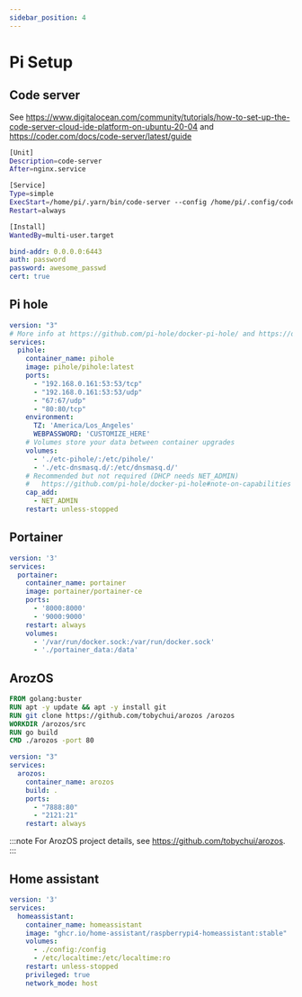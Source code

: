 ```yaml
---
sidebar_position: 4
---
```


# Pi Setup

## Code server

See <https://www.digitalocean.com/community/tutorials/how-to-set-up-the-code-server-cloud-ide-platform-on-ubuntu-20-04> and <https://coder.com/docs/code-server/latest/guide>

```bash
[Unit]
Description=code-server
After=nginx.service

[Service]
Type=simple
ExecStart=/home/pi/.yarn/bin/code-server --config /home/pi/.config/code-server/config.yaml --cert /home/pi/.local/share/code-server/localhost.crt --cert-key /home/pi/.local/share/code-server/localhost.key
Restart=always

[Install]
WantedBy=multi-user.target
```

```yml
bind-addr: 0.0.0.0:6443
auth: password
password: awesome_passwd
cert: true
```

## Pi hole

```yml
version: "3"
# More info at https://github.com/pi-hole/docker-pi-hole/ and https://docs.pi-hole.net/
services:
  pihole:
    container_name: pihole
    image: pihole/pihole:latest
    ports:
      - "192.168.0.161:53:53/tcp"
      - "192.168.0.161:53:53/udp"
      - "67:67/udp"
      - "80:80/tcp"
    environment:
      TZ: 'America/Los_Angeles'
      WEBPASSWORD: 'CUSTOMIZE_HERE'
    # Volumes store your data between container upgrades
    volumes:
      - './etc-pihole/:/etc/pihole/'
      - './etc-dnsmasq.d/:/etc/dnsmasq.d/'
    # Recommended but not required (DHCP needs NET_ADMIN)
    #   https://github.com/pi-hole/docker-pi-hole#note-on-capabilities
    cap_add:
      - NET_ADMIN
    restart: unless-stopped
```

## Portainer

```yml
version: '3'
services:
  portainer:
    container_name: portainer
    image: portainer/portainer-ce
    ports:
      - '8000:8000'
      - '9000:9000'
    restart: always
    volumes:
      - '/var/run/docker.sock:/var/run/docker.sock'
      - './portainer_data:/data'
```

## ArozOS

```dockerfile
FROM golang:buster
RUN apt -y update && apt -y install git
RUN git clone https://github.com/tobychui/arozos /arozos
WORKDIR /arozos/src
RUN go build
CMD ./arozos -port 80
```

```yml
version: "3"
services:
  arozos:
    container_name: arozos
    build: .
    ports:
      - "7888:80"
      - "2121:21"
    restart: always
```

:::note
For ArozOS project details, see <https://github.com/tobychui/arozos>.
:::

## Home assistant

```yml
version: '3'
services:
  homeassistant:
    container_name: homeassistant
    image: "ghcr.io/home-assistant/raspberrypi4-homeassistant:stable"
    volumes:
      - ./config:/config
      - /etc/localtime:/etc/localtime:ro
    restart: unless-stopped
    privileged: true
    network_mode: host
```
